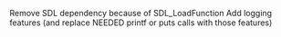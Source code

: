 Remove SDL dependency because of SDL_LoadFunction
Add logging features (and replace NEEDED printf or puts calls with those features)
